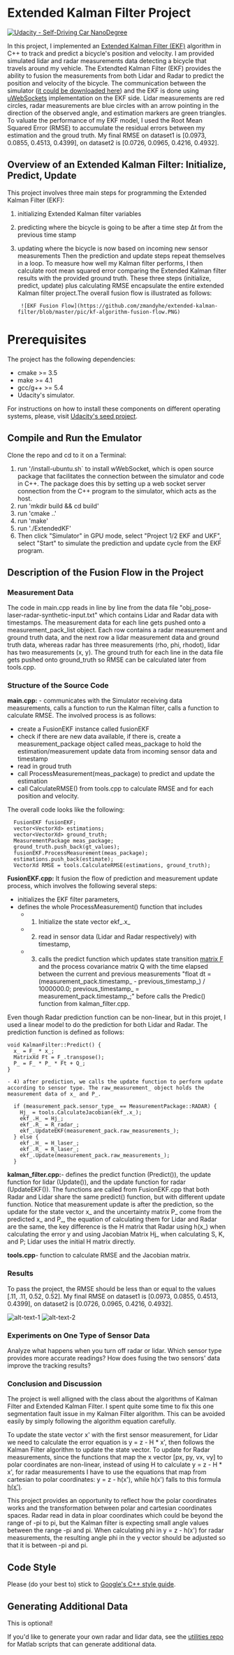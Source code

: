 # Extended Kalman Filter Project
[![Udacity - Self-Driving Car NanoDegree](https://s3.amazonaws.com/udacity-sdc/github/shield-carnd.svg)](http://www.udacity.com/drive)

In this project, I implemented an [Extended Kalman Filter (EKF)](https://en.wikipedia.org/wiki/Extended_Kalman_filter) algorithm in C++ to track and predict a bicycle's position and velocity. I am provided simulated lidar and radar measurements data detecting a bicycle that travels around my vehicle. The Extendted Kalman Filter (EKF) provides the ability to fusion the measurements from both Lidar and Radar to predict the position and velocity of the bicycle.  The communication between the simulator ([it could be downloaded here](https://github.com/udacity/self-driving-car-sim/releases)) and the EKF is done using [uWebSockets](https://github.com/uNetworking/uWebSockets) implementation on the EKF side. Lidar measurements are red circles, radar measurements are blue circles with an arrow pointing in the direction of the observed angle, and estimation markers are green triangles. To valuate the performance of my EKF model, I used the Root Mean Squared Error (RMSE) to accumulate the residual errors between my estimation and the groud truth. My final RMSE on dataset1 is [0.0973, 0.0855, 0.4513, 0.4399], on dataset2 is [0.0726, 0.0965, 0.4216, 0.4932].

## Overview of an Extended Kalman Filter: Initialize, Predict, Update

This project involves three main steps for programming the Extended Kalman Filter (EKF):
1. initializing Extended Kalman filter variables
2. predicting where the bicycle is going to be after a time step Δt from the previous time stamp
3. updating where the bicycle is now based on incoming new sensor measurements
Then the prediction and update steps repeat themselves in a loop. To measure how well my Kalman filter performs, I then calculate root mean squared error comparing the Extended Kalman filter results with the provided ground truth. These three steps (initialize, predict, update) plus calculating RMSE encapsulate the entire extended Kalman filter project.The overall fusion flow is illustrated as follows:

		![EKF Fusion Flow](https://github.com/zmandyhe/extended-kalman-filter/blob/master/pic/kf-algorithm-fusion-flow.PNG)

# Prerequisites

The project has the following dependencies:

- cmake >= 3.5
- make >= 4.1
- gcc/g++ >= 5.4
- Udacity's simulator.

For instructions on how to install these components on different operating systems, please, visit [Udacity's seed project](https://github.com/udacity/CarND-Extended-Kalman-Filter-Project). 

## Compile and Run the Emulator
Clone the repo and cd to it on a Terminal:

1. run '/install-ubuntu.sh` to install wWebSocket, which is open source package that facilitates the connection between the simulator and code in C++. The package does this by setting up a web socket server connection from the C++ program to the simulator, which acts as the host.
2. run 'mkdir build && cd build'
3. run 'cmake ..'
4. run 'make'
5. run './ExtendedKF'
6. Then click "Simulator" in GPU mode, select "Project 1/2 EKF and UKF", select "Start" to simulate the prediction and update cycle from the EKF program.

## Description of the Fusion Flow in the Project

### Measurement Data
The code in main.cpp reads in line by line from the data file "obj_pose-laser-radar-synthetic-input.txt" which contains Lidar and Radar data with timestamps. The measurement data for each line gets pushed onto a measurement_pack_list object. Each row contains a radar measurement and ground truth data, and the next row a lidar measurement data and ground truth data, whereas radar has three measurements (rho, phi, rhodot), lidar has two measurements (x, y). The ground truth for each line in the data file gets pushed onto ground_truth so RMSE can be calculated later from tools.cpp.

### Structure of the Source Code

**main.cpp:** - communicates with the Simulator receiving data measurements, calls a function to run the Kalman filter, calls a function to calculate RMSE. The involved process is as follows:
* create a FusionEKF instance called fusionEKF
* check if there are new data available, if there is, create a measurement_package object called meas_package to hold the estimation/measurement update data from incoming sensor data and timestamp
* read in groud truth
* call ProcessMeasurement(meas_package) to predict and update the estimation
* call CalculateRMSE() from tools.cpp to calculate RMSE and for each position and velocity.

The overall code looks like the following:
```
  FusionEKF fusionEKF;
  vector<VectorXd> estimations;
  vector<VectorXd> ground_truth;
  MeasurementPackage meas_package;
  ground_truth.push_back(gt_values);
  fusionEKF.ProcessMeasurement(meas_package);  
  estimations.push_back(estimate);
  VectorXd RMSE = tools.CalculateRMSE(estimations, ground_truth);
```

**FusionEKF.cpp:** It fusion the flow of prediction and measurement update process, which involves the following several steps:
* initializes the EKF filter parameters, 
* defines the whole ProcessMeasurement() function that includes 
	- 1) Initialize the state vector ekf_.x_
	- 2) read in sensor data (Lidar and Radar respectively) with timestamp, 
	- 3) calls the predict function which updates state transition [matrix F](https://github.com/zmandyhe/extended-kalman-filter/blob/master/pic/update-F.PNG) and the process covariance matrix Q with  the time elapsed between the current and previous measurements "float dt = (measurement_pack.timestamp_ - previous_timestamp_) / 1000000.0; previous_timestamp_ = measurement_pack.timestamp_;" before calls the Predic() function from kalman_filter.cpp.

Even though Radar prediction function can be non-linear, but in this projet, I used a linear model to do the prediction for both Lidar and Radar. The prediction function is defined as follows:
```
void KalmanFilter::Predict() {
  x_ = F_ * x_;
  MatrixXd Ft = F_.transpose();
  P_ = F_ * P_ * Ft + Q_;
}
```
	- 4) after prediction, we calls the update function to perform update according to sensor type. The raw_measurement_ object holds the measurement data of x_ and P_.

```
  if (measurement_pack.sensor_type_ == MeasurementPackage::RADAR) {
    Hj_ = tools.CalculateJacobian(ekf_.x_);
    ekf_.H_ = Hj_;
    ekf_.R_ = R_radar_;
    ekf_.UpdateEKF(measurement_pack.raw_measurements_);
  } else {
    ekf_.H_ = H_laser_;
    ekf_.R_ = R_laser_;
	ekf_.Update(measurement_pack.raw_measurements_);
  }
```
**kalman_filter.cpp:**- defines the predict function (Predict()), the update function for lidar (Update()), and the update function for radar (UpdateEKF()). The functions are called from FusionEKF.cpp that both Radar and Lidar share the same predict() function, but with different update function. Notice that measurement update is after the prediction, so the update for the state vector x_ and the uncertainty matrix P_ come from the predicted x_ and P_, the equation of calculating them for Lidar and Radar are the same, the key difference is the H matrix that Radar using h(x_) when calculating the error y and using Jacobian Matrix Hj_ when calculating S, K, and P; Lidar uses the initial H matrix directly.

**tools.cpp**- function to calculate RMSE and the Jacobian matrix.

### Results
To pass the project, the RMSE should be less than or equal to the values [.11, .11, 0.52, 0.52]. My final RMSE on dataset1 is [0.0973, 0.0855, 0.4513, 0.4399], on dataset2 is [0.0726, 0.0965, 0.4216, 0.4932].

![alt-text-1](https://github.com/zmandyhe/extended-kalman-filter/blob/master/pic/rmse-dataset1.PNG "RMSE on Dataset 1") ![alt-text-2](https://github.com/zmandyhe/extended-kalman-filter/blob/master/pic/rmse-dataset2.PNG "RMSE on Dataset 2")

### Experiments on One Type of Sensor Data
Analyze what happens when you turn off radar or lidar. Which sensor type provides more accurate readings? How does fusing the two sensors' data improve the tracking results?

### Conclusion and Discussion
The project is well alligned with the class about the algorithms of Kalman Filter and Extended Kalman Filter. I spent quite some time to fix this one segmentation fault issue in my Kalman Filter algorithm. This can be avoided easily by simply following the algorithm equation carefully.

To update the state vector x' with the first sensor measurement, for Lidar we need to calculate the error equation is y = z - H * x', then follows the Kalman Filter algorithm to update the state vector. To update for Radar measurements, since  the functions that map the x vector [px, py, vx, vy] to polar coordinates are non-linear, instead of using H to calculate y = z - H * x', for radar measurements I have to use the equations that map from cartesian to polar coordinates: y = z - h(x'), while h(x') falls to this formula [h(x')](https://github.com/zmandyhe/extended-kalman-filter/blob/master/pic/h_x.PNG).

This project provides an opportunity to reflect how the polar coordinates works and the transformation between polar and cartesian coordinates spaces. Radar read in data in ploar coordinates which could be beyond the range of -pi to pi, but the Kalman filter is expecting small angle values between the range -pi and pi.  When calculating phi in y = z - h(x') for radar measurements, the resulting angle phi in the y vector should be adjusted so that it is between -pi and pi. 

## Code Style

Please (do your best to) stick to [Google's C++ style guide](https://google.github.io/styleguide/cppguide.html).

## Generating Additional Data

This is optional!

If you'd like to generate your own radar and lidar data, see the
[utilities repo](https://github.com/udacity/CarND-Mercedes-SF-Utilities) for
Matlab scripts that can generate additional data.